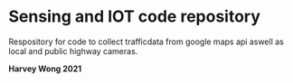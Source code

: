 # Sensing and IOT code repository

Respository for code to collect trafficdata from google maps api aswell as local and public highway cameras.

__Harvey Wong 2021__
